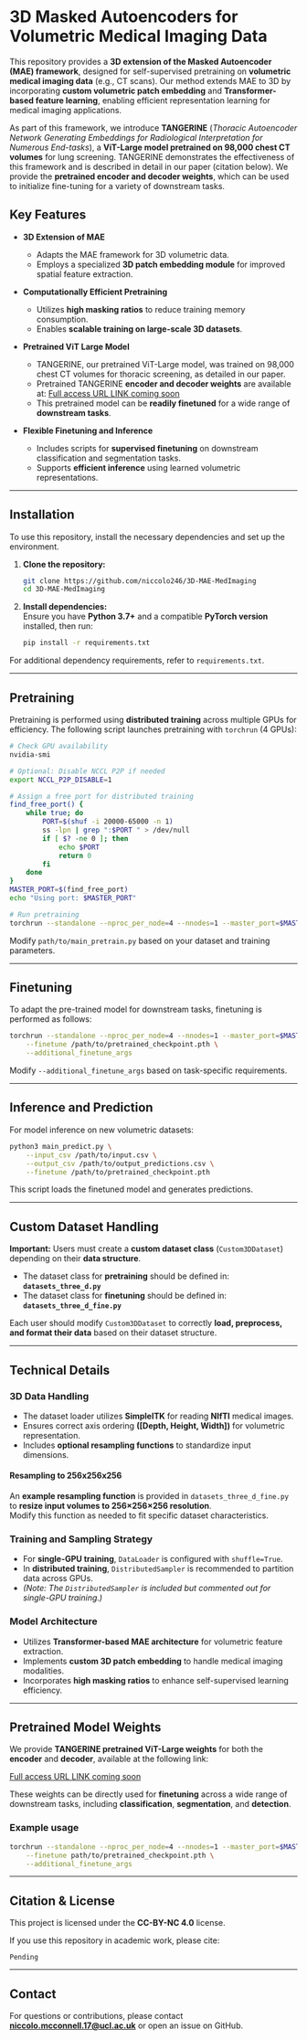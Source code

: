 # 3D Masked Autoencoders for Volumetric Medical Imaging Data

This repository provides a **3D extension of the Masked Autoencoder (MAE) framework**, designed for self-supervised pretraining on **volumetric medical imaging data** (e.g., CT scans). Our method extends MAE to 3D by incorporating **custom volumetric patch embedding** and **Transformer-based feature learning**, enabling efficient representation learning for medical imaging applications.

As part of this framework, we introduce **TANGERINE** (*Thoracic Autoencoder Network Generating Embeddings for Radiological Interpretation for Numerous End-tasks*), a **ViT-Large model pretrained on 98,000 chest CT volumes** for lung screening. TANGERINE demonstrates the effectiveness of this framework and is described in detail in our paper (citation below). We provide the **pretrained encoder and decoder weights**, which can be used to initialize fine-tuning for a variety of downstream tasks.


## Key Features

- **3D Extension of MAE**  
  - Adapts the MAE framework for 3D volumetric data.  
  - Employs a specialized **3D patch embedding module** for improved spatial feature extraction.  

- **Computationally Efficient Pretraining**  
  - Utilizes **high masking ratios** to reduce training memory consumption.  
  - Enables **scalable training on large-scale 3D datasets**.  

- **Pretrained ViT Large Model**  
  - TANGERINE, our pretrained ViT-Large model, was trained on 98,000 chest CT volumes for thoracic screening, as detailed in our paper.  
  - Pretrained TANGERINE **encoder and decoder weights** are available at: [Full access URL LINK coming soon](https://drive.google.com/drive/folders/1hESpODUMGY5572jDuZBB2QHiOf0ac5tO?usp=share_link)  
  - This pretrained model can be **readily finetuned** for a wide range of **downstream tasks**.

- **Flexible Finetuning and Inference**  
  - Includes scripts for **supervised finetuning** on downstream classification and segmentation tasks.  
  - Supports **efficient inference** using learned volumetric representations.  

---

## Installation

To use this repository, install the necessary dependencies and set up the environment.

1. **Clone the repository:**
   ```bash
   git clone https://github.com/niccolo246/3D-MAE-MedImaging
   cd 3D-MAE-MedImaging
   ```

2. **Install dependencies:**  
   Ensure you have **Python 3.7+** and a compatible **PyTorch version** installed, then run:
   ```bash
   pip install -r requirements.txt
   ```

For additional dependency requirements, refer to `requirements.txt`.

---

## Pretraining

Pretraining is performed using **distributed training** across multiple GPUs for efficiency. The following script launches pretraining with `torchrun` (4 GPUs):

```bash
# Check GPU availability
nvidia-smi

# Optional: Disable NCCL P2P if needed
export NCCL_P2P_DISABLE=1

# Assign a free port for distributed training
find_free_port() {
    while true; do
        PORT=$(shuf -i 20000-65000 -n 1)
        ss -lpn | grep ":$PORT " > /dev/null
        if [ $? -ne 0 ]; then
            echo $PORT
            return 0
        fi
    done
}
MASTER_PORT=$(find_free_port)
echo "Using port: $MASTER_PORT"

# Run pretraining
torchrun --standalone --nproc_per_node=4 --nnodes=1 --master_port=$MASTER_PORT path/to/main_pretrain.py
```

Modify `path/to/main_pretrain.py` based on your dataset and training parameters.

---

## Finetuning

To adapt the pre-trained model for downstream tasks, finetuning is performed as follows:

```bash
torchrun --standalone --nproc_per_node=4 --nnodes=1 --master_port=$MASTER_PORT path/to/main_finetune.py \
    --finetune /path/to/pretrained_checkpoint.pth \
    --additional_finetune_args
```

Modify `--additional_finetune_args` based on task-specific requirements.

---

## Inference and Prediction

For model inference on new volumetric datasets:

```bash
python3 main_predict.py \
    --input_csv /path/to/input.csv \
    --output_csv /path/to/output_predictions.csv \
    --finetune /path/to/pretrained_checkpoint.pth
```

This script loads the finetuned model and generates predictions.

---

## Custom Dataset Handling

**Important:** Users must create a **custom dataset class** (`Custom3DDataset`) depending on their **data structure**.  
- The dataset class for **pretraining** should be defined in:  
  **`datasets_three_d.py`**  
- The dataset class for **finetuning** should be defined in:  
  **`datasets_three_d_fine.py`**

Each user should modify `Custom3DDataset` to correctly **load, preprocess, and format their data** based on their dataset structure.

---

## Technical Details

### **3D Data Handling**  
- The dataset loader utilizes **SimpleITK** for reading **NIfTI** medical images.  
- Ensures correct axis ordering **([Depth, Height, Width])** for volumetric representation.  
- Includes **optional resampling functions** to standardize input dimensions.

#### **Resampling to 256x256x256**  
An **example resampling function** is provided in `datasets_three_d_fine.py` to **resize input volumes to 256×256×256 resolution**.  
Modify this function as needed to fit specific dataset characteristics.

### **Training and Sampling Strategy**  
- For **single-GPU training**, `DataLoader` is configured with `shuffle=True`.  
- In **distributed training**, `DistributedSampler` is recommended to partition data across GPUs.  
- *(Note: The `DistributedSampler` is included but commented out for single-GPU training.)*

### **Model Architecture**
- Utilizes **Transformer-based MAE architecture** for volumetric feature extraction.  
- Implements **custom 3D patch embedding** to handle medical imaging modalities.  
- Incorporates **high masking ratios** to enhance self-supervised learning efficiency.

---

## Pretrained Model Weights

We provide **TANGERINE pretrained ViT-Large weights** for both the **encoder** and **decoder**, available at the following link:

[Full access URL LINK coming soon](https://drive.google.com/drive/folders/1hESpODUMGY5572jDuZBB2QHiOf0ac5tO?usp=share_link)


These weights can be directly used for **finetuning** across a wide range of downstream tasks, including **classification**, **segmentation**, and **detection**.

### Example usage

```bash
torchrun --standalone --nproc_per_node=4 --nnodes=1 --master_port=$MASTER_PORT path/to/main_finetune.py \
    --finetune path/to/pretrained_checkpoint.pth \
    --additional_finetune_args
```

---

## Citation & License

This project is licensed under the **CC-BY-NC 4.0** license.  

If you use this repository in academic work, please cite:

```
Pending
```

---

## Contact

For questions or contributions, please contact **niccolo.mcconnell.17@ucl.ac.uk** or open an issue on GitHub.


